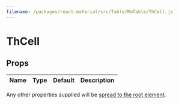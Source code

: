 ```yaml
---
filename: /packages/react-material/src/Table/RmTable/ThCell.js
---
```


<!--- This documentation is automatically generated, do not try to edit it. -->

# ThCell



## Props

| Name | Type | Default | Description |
|:-----|:-----|:--------|:------------|

Any other properties supplied will be [spread to the root element](/guides/api#spread).

